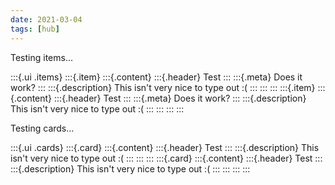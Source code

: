 ```yaml
---
date: 2021-03-04
tags: [hub]
---
```


Testing items...

:::{.ui .items}
:::{.item}
:::{.content}
:::{.header}
Test
:::
:::{.meta}
Does it work?
:::
:::{.description}
This isn't very nice to type out :(
:::
:::
:::
:::{.item}
:::{.content}
:::{.header}
Test
:::
:::{.meta}
Does it work?
:::
:::{.description}
This isn't very nice to type out :(
:::
:::
:::
:::


Testing cards...

:::{.ui .cards}
:::{.card}
:::{.content}
:::{.header}
Test
:::
:::{.description}
This isn't very nice to type out :(
:::
:::
:::
:::{.card}
:::{.content}
:::{.header}
Test
:::
:::{.description}
This isn't very nice to type out :(
:::
:::
:::
:::
